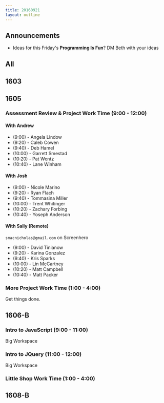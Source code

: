 ```yaml
---
title: 20160921
layout: outline
---
```


## Announcements
* Ideas for this Friday's **Programming Is Fun**? DM Beth with your ideas  

## All

## 1603


## 1605

### Assessment Review & Project Work Time (9:00 - 12:00)

#### With Andrew

* (9:00)  - Angela Lindow
* (9:20)  - Caleb Cowen
* (9:40)  - Deb Hamel
* (10:00) - Garrett Smestad
* (10:20) - Pat Wentz
* (10:40) - Lane Winham

#### With Josh

* (9:00)  - Nicole Marino
* (9:20)  - Ryan Flach
* (9:40)  - Tommasina Miller
* (10:00) - Trent Whitinger
* (10:20) - Zachary Forbing
* (10:40) - Yoseph Anderson

#### With Sally (Remote)
`smacnicholas@gmail.com` on Screenhero

* (9:00)  - David Tinianow
* (9:20)  - Karina Gonzalez
* (9:40)  - Kris Sparks
* (10:00) - Lin McCartney
* (10:20) - Matt Campbell
* (10:40) - Matt Packer


### More Project Work Time (1:00 - 4:00)

Get things done.


## 1606-B

### Intro to JavaScript (9:00 - 11:00)

Big Workspace

### Intro to JQuery (11:00 - 12:00)

Big Workspace

### Little Shop Work Time (1:00 - 4:00)

## 1608-B
